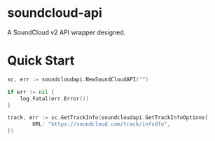 # soundcloud-api

A SoundCloud v2 API wrapper designed.

# Quick Start

```go
sc, err := soundcloudapi.NewSoundCloudAPI("")

if err != nil {
    log.Fatal(err.Error())
}

track, err := sc.GetTrackInfo(soundcloudapi.GetTrackInfoOptions{
		URL: "https://soundcloud.com/track/infsdfo",
})
```
